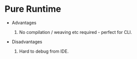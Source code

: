 # Pure Runtime
 
* Advantages
  1. No compilation / weaving etc required - perfect for CLI.
   
* Disadvantages
  1. Hard to debug from IDE.
